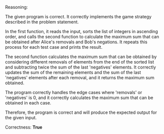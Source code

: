 Reasoning:

The given program is correct. It correctly implements the game strategy described in the problem statement. 

In the first function, it reads the input, sorts the list of integers in ascending order, and calls the second function to calculate the maximum sum that can be obtained after Alice's removals and Bob's negations. It repeats this process for each test case and prints the result.

The second function calculates the maximum sum that can be obtained by considering different removals of elements from the end of the sorted list and subtracting twice the sum of the last 'negatives' elements. It correctly updates the sum of the remaining elements and the sum of the last 'negatives' elements after each removal, and it returns the maximum sum obtained.

The program correctly handles the edge cases where 'removals' or 'negatives' is 0, and it correctly calculates the maximum sum that can be obtained in each case.

Therefore, the program is correct and will produce the expected output for the given input.

Correctness: **True**
